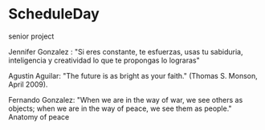 # ScheduleDay

senior project

Jennifer Gonzalez : "Si eres constante, te esfuerzas, usas tu sabiduria, inteligencia y creatividad lo que te propongas lo lograras"

Agustin Aguilar: "The future is as bright as your faith." (Thomas S. Monson, April 2009).


Fernando Gonzalez: "When we are in the way of war, we see others as objects; when we are in the way of peace, we see them as people." Anatomy of peace
